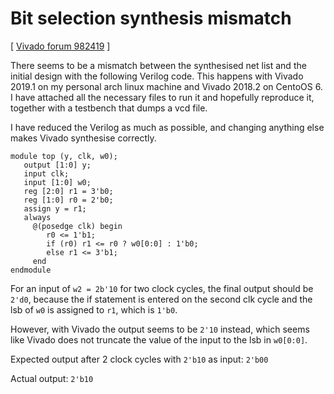 # Bit selection synthesis mismatch

[ [Vivado forum 982419](https://forums.xilinx.com/t5/Synthesis/Vivado-2019-1-Bit-selection-synthesis-mismatch/td-p/982419) ]

There seems to be a mismatch between the synthesised net list and the initial design with the following Verilog code. This happens with Vivado 2019.1 on my personal arch linux machine and Vivado 2018.2 on CentoOS 6. I have attached all the necessary files to run it and hopefully reproduce it, together with a testbench that dumps a vcd file.

I have reduced the Verilog as much as possible, and changing anything else makes Vivado synthesise correctly.

```
module top (y, clk, w0);
   output [1:0] y;
   input clk;
   input [1:0] w0;
   reg [2:0] r1 = 3'b0;
   reg [1:0] r0 = 2'b0;
   assign y = r1;
   always
     @(posedge clk) begin
        r0 <= 1'b1;
        if (r0) r1 <= r0 ? w0[0:0] : 1'b0;
        else r1 <= 3'b1;
     end
endmodule
```

For an input of `w2 = 2b'10` for two clock cycles, the final output should be `2'd0`, because the if statement is entered on the second clk cycle and the lsb of `w0` is assigned to `r1`, which is `1'b0`.

However, with Vivado the output seems to be `2'10` instead, which seems like Vivado does not truncate the value of the input to the lsb in `w0[0:0]`.

Expected output after 2 clock cycles with `2'b10` as input: `2'b00`

Actual output: `2'b10`
